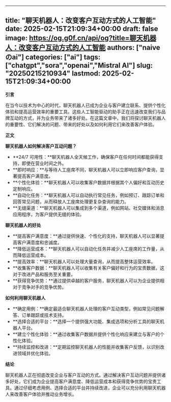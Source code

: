 
---
title: "聊天机器人：改变客户互动方式的人工智能"
date: 2025-02-15T21:09:34+00:00
draft: false
image: https://og.g0f.cn/api/og?title=聊天机器人：改变客户互动方式的人工智能
authors: ["naiveのai"]
categories: ["ai"]
tags: ["chatgpt","sora","openai","Mistral AI"]
slug: "20250215210934"
lastmod: 2025-02-15T21:09:34+00:00
---
**引言**

在当今以技术为中心的时代，聊天机器人已成为企业与客户建立联系、提供个性化体验和提高运营效率的重要工具。这些人工智能驱动的助手正在迅速改变我们与品牌互动的方式，并为业务带来了诸多好处。在这篇文章中，我们将探讨聊天机器人的重要性、它们解决的问题、带来的好处以及如何利用它们来改善客户体验。

**正文**

**聊天机器人如何解决客户互动问题？**

* **24/7 可用性：**聊天机器人全天候工作，确保客户在任何时间都能获得支持，即使在营业时间之外。
* **即时响应：**与等待人工座席不同，聊天机器人可以立即响应客户查询，显著提高客户满意度。
* **个性化体验：**聊天机器人可以收集客户数据并根据其个人偏好和互动历史定制响应。
* **自动化任务：**聊天机器人可以自动执行常见任务，例如预订、跟踪订单和回答常见问题，从而释放人工座席处理更复杂查询的能力。
* **无缝渠道：**聊天机器人可以集成到多个渠道，例如网站、社交媒体和消息应用程序，为客户提供无缝的体验。

**聊天机器人的好处**

* **提高客户满意度：**通过提供快速、个性化的支持，聊天机器人可以显著提高客户满意度和忠诚度。
* **降低运营成本：**聊天机器人可以自动化任务并减少人工座席的工作量，从而降低运营成本。
* **提高效率：**聊天机器人可以处理大量查询，从而提高整体运营效率。
* **收集客户数据：**聊天机器人可以收集有关客户偏好和行为的宝贵数据，这对于改进产品和服务至关重要。
* **获得竞争优势：**通过提供卓越的客户服务，聊天机器人可以为企业提供相对于竞争对手的竞争优势。

**如何利用聊天机器人**

* **确定用例：**确定最适合聊天机器人处理的客户互动类型，例如常见问题解答、订单跟踪或技术支持。
* **选择合适的平台：**选择一个提供强大功能、集成选项和分析工具的聊天机器人平台。
* **建立个性化体验：**通过收集客户数据并提供个性化响应来建立与客户的个性化体验。
* **持续监控和改进：**定期监控聊天机器人的性能并收集客户反馈，以识别改进领域并优化体验。

**结论**

聊天机器人正在彻底改变企业与客户互动的方式。通过解决客户互动问题并提供诸多好处，它们成为企业提高客户满意度、降低运营成本和获得竞争优势的宝贵工具。通过仔细考虑用例、选择合适的平台并持续改进，企业可以充分利用聊天机器人来改善客户体验并推动业务增长。